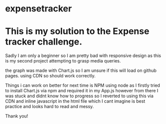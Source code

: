 # expensetracker

# This is my solution to the Expense tracker challenge. 

 Sadly I am only a beginner so I am pretty bad with responsive design as this is my second project attempting to grasp media queries. 

 the graph was made with Chart.js so I am unsure if this will load on github pages. using CDN so should work correctly. 

 Things i can work on better for next time is NPM using node as I firstly tried to install Chart.js via npm and required it in my App.js however from there I was stuck
and didnt know how to progress so I reverted to using this via CDN and inline javascript in the html file which I cant imagine is best practice and looks hard to read and messy.

Thank you! 
